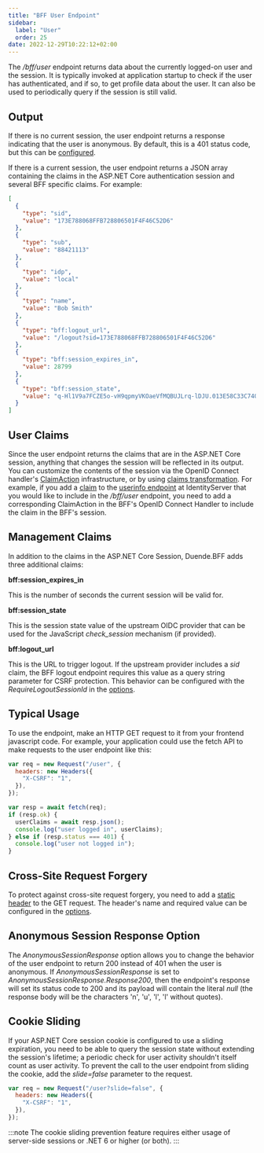 ```yaml
---
title: "BFF User Endpoint"
sidebar:
  label: "User"
  order: 25
date: 2022-12-29T10:22:12+02:00
---
```


The */bff/user* endpoint returns data about the currently logged-on user and the session. It is typically invoked at application startup to check if the user has authenticated, and if so, to get profile data about the user. It can also be used to periodically query if the session is still valid.

## Output
If there is no current session, the user endpoint returns a response indicating that the user is anonymous. By default, this is a 401 status code, but this can be [configured](#anonymous-session-response-option).

If there is a current session, the user endpoint returns a JSON array containing the claims in the ASP.NET Core authentication session and several BFF specific claims. For example:

```json
[
  {
    "type": "sid",
    "value": "173E788068FFB728806501F4F46C52D6"
  },
  {
    "type": "sub",
    "value": "88421113"
  },
  {
    "type": "idp",
    "value": "local"
  },
  {
    "type": "name",
    "value": "Bob Smith"
  },
  {
    "type": "bff:logout_url",
    "value": "/logout?sid=173E788068FFB728806501F4F46C52D6"
  },
  {
    "type": "bff:session_expires_in",
    "value": 28799
  },
  {
    "type": "bff:session_state",
    "value": "q-Hl1V9a7FCZE5o-vH9qpmyVKOaeVfMQBUJLrq-lDJU.013E58C33C7409C6011011B8291EF78A"
  }
]
```

## User Claims
Since the user endpoint returns the claims that are in the ASP.NET Core session, anything that changes the session will be reflected in its output. You can customize the contents of the session via the OpenID Connect handler's [ClaimAction](https://docs.microsoft.com/en-us/dotnet/API/microsoft.aspnetcore.authentication.claimactioncollectionmapextensions?view=aspnetcore-7.0) infrastructure, or by using [claims transformation](https://docs.microsoft.com/en-us/dotnet/API/microsoft.aspnetcore.authentication.iclaimstransformation?view=aspnetcore-7.0). For example, if you add a [claim](/identityserver/v7/fundamentals/claims) to the [userinfo endpoint](/identityserver/v7/reference/endpoints/userinfo) at IdentityServer that you would like to include in the */bff/user* endpoint, you need to add a corresponding ClaimAction in the BFF's OpenID Connect Handler to include the claim in the BFF's session.

## Management Claims
In addition to the claims in the ASP.NET Core Session, Duende.BFF adds three additional claims:

**bff:session_expires_in**

This is the number of seconds the current session will be valid for.

**bff:session_state**

This is the session state value of the upstream OIDC provider that can be used for the JavaScript *check_session* mechanism (if provided).

**bff:logout_url**

This is the URL to trigger logout. If the upstream provider includes a *sid* claim, the BFF logout endpoint requires this value as a query string parameter for CSRF protection. This behavior can be configured with the *RequireLogoutSessionId* in the [options](/bff/v3/fundamentals/options).

## Typical Usage
To use the endpoint, make an HTTP GET request to it from your frontend javascript code. For example, your application could use the fetch API to make requests to the user endpoint like this:

```js title="session.js"
var req = new Request("/user", {
  headers: new Headers({
    "X-CSRF": "1",
  }),
});

var resp = await fetch(req);
if (resp.ok) {
  userClaims = await resp.json();
  console.log("user logged in", userClaims);
} else if (resp.status === 401) {
  console.log("user not logged in");
}
```

## Cross-Site Request Forgery
To protect against cross-site request forgery, you need to add a [static header](https://cheatsheetseries.owasp.org/cheatsheets/Cross-Site_Request_Forgery_Prevention_Cheat_Sheet.html#use-of-custom-request-headers) to the GET request. The header's name and required value can be configured in the [options](/bff/v3/fundamentals/options).

## Anonymous Session Response Option
The *AnonymousSessionResponse* option allows you to change the behavior of the user endpoint to return 200 instead of 401 when the user is anonymous. If *AnonymousSessionResponse* is set to *AnonymousSessionResponse.Response200*, then the endpoint's response will set its status code to 200 and its payload will contain the literal *null* (the response body will be the characters 'n', 'u', 'l', 'l' without quotes).

## Cookie Sliding
If your ASP.NET Core session cookie is configured to use a sliding expiration, you need to be able to query the session state without extending the session's lifetime; a periodic check for user activity shouldn't itself count as user activity. To prevent the call to the user endpoint from sliding the cookie, add the *slide=false* parameter to the request.

```js title="site.js"
var req = new Request("/user?slide=false", {
  headers: new Headers({
    "X-CSRF": "1",
  }),
});
```
:::note
The cookie sliding prevention feature requires either usage of server-side sessions or .NET 6 or higher (or both).
:::

